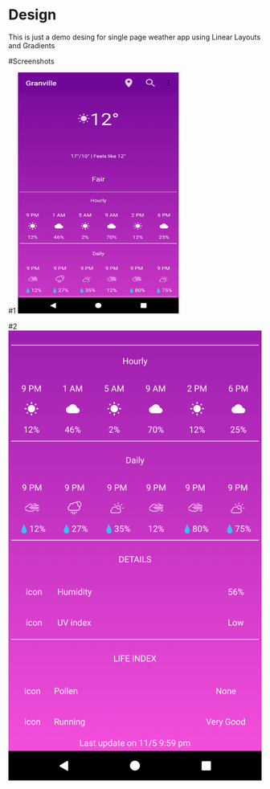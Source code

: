 # Design
This is just a demo desing for single page weather app using Linear Layouts and Gradients

#Screenshots

#1
<img src="https://github.com/thecoderslab/Design/blob/master/Screenshot_1526045515.png" height="480" width="320">

#2
![alt text](https://github.com/thecoderslab/Design/blob/master/Screenshot_1526045534.png)

